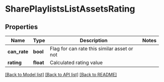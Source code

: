 # SharePlaylistsListAssetsRating

## Properties
Name | Type | Description | Notes
------------ | ------------- | ------------- | -------------
**can_rate** | **bool** | Flag for can rate this similar asset or not | 
**rating** | **float** | Calculated rating value | 

[[Back to Model list]](../README.md#documentation-for-models) [[Back to API list]](../README.md#documentation-for-api-endpoints) [[Back to README]](../README.md)


